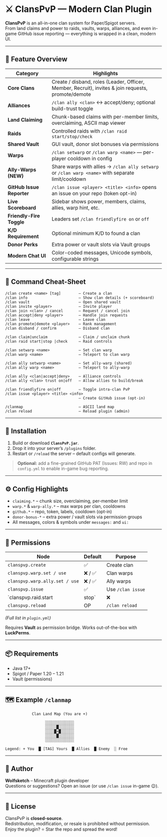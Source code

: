 # ⚔️ ClansPvP — Modern Clan Plugin

**ClansPvP** is an all-in-one clan system for Paper/Spigot servers.  
From land claims and power to raids, vaults, warps, alliances, and even in-game GitHub issue reporting — everything is wrapped in a clean, modern UI.

---

## 🚀 Feature Overview

| Category | Highlights |
|----------|------------|
| **Core Clans** | Create / disband, roles (Leader, Officer, Member, Recruit), invites & join requests, promote/demote |
| **Alliances** | `/clan ally <clan>` ↔ accept/deny; optional build-trust toggle |
| **Land Claiming** | Chunk-based claims with per-member limits, overclaiming, ASCII map viewer |
| **Raids** | Controlled raids with `/clan raid start/stop/check` |
| **Shared Vault** | GUI vault, donor slot bonuses via permissions |
| **Warps** | `/clan setwarp` or `/clan warp <name>` — per-player cooldown in config |
| **Ally-Warps (NEW)** | Share warps with allies → `/clan ally setwarp` or `/clan warp <name>` with separate limit/cooldown |
| **GitHub Issue Reporter** | `/clan issue <player> <title> <info>` opens an issue on your repo (token opt-in) |
| **Live Scoreboard** | Sidebar shows power, members, claims, allies, warp hint, etc. |
| **Friendly-Fire Toggle** | Leaders set `/clan friendlyfire on` or `off` |
| **K/D Requirement** | Optional minimum K/D to found a clan |
| **Donor Perks** | Extra power or vault slots via Vault groups |
| **Modern Chat UI** | Color-coded messages, Unicode symbols, configurable strings |

---

## 💬 Command Cheat-Sheet

```text
/clan create <name> [tag]        – Create a clan
/clan info                       – Show clan details (+ scoreboard)
/clan vault                      – Open shared vault
/clan invite <player>            – Invite player
/clan join <clan> / cancel       – Request / cancel join
/clan accept|deny <player>       – Handle join requests
/clan leave                      – Leave clan
/clan promote|demote <player>    – Rank management
/clan disband / confirm          – Disband clan

/clan claim|unclaim              – Claim / unclaim chunk
/clan raid start|stop |check     – Raid controls

/clan setwarp <name>             – Set clan warp
/clan warp <name>                – Teleport to clan warp

/clan ally setwarp <name>        – Set ally-warp (shared)
/clan ally warp <name>           – Teleport to ally-warp

/clan ally <clan|accept|deny>    – Alliance controls
/clan ally <clan> trust on|off   – Allow allies to build/break

/clan friendlyfire on|off        – Toggle intra-clan PvP
/clan issue <player> <title> <info>
                                 – Create GitHub issue (opt-in)

/clanmap                         – ASCII land map
/clan reload                     – Reload plugin (admin)
```

---

## 🔧 Installation

1. Build or download **`ClansPvP.jar`**.  
2. Drop it into your server’s `/plugins` folder.  
3. Restart or `/reload` the server – default configs will generate.  

> **Optional:** add a fine-grained GitHub PAT (Issues: RW) and repo in `config.yml`
> to enable in-game bug reporting.

---

## ⚙️ Config Highlights

* `claiming.*` – chunk size, overclaiming, per-member limit  
* `warp.*` & `warp-ally.*` – max warps per clan, cooldowns  
* `github.*` – repo, token, labels, cooldown (opt-in)  
* `donor-bonus-*` – extra power / vault slots via permission groups  
* All messages, colors & symbols under `messages:` and `ui:`  

---

## 📜 Permissions

| Node | Default | Purpose |
|------|---------|---------|
| `clanspvp.create` | ✅ | Create clan |
| `clanspvp.warp.set / use` | ❌ / ✅ | Clan warps |
| `clanspvp.warp.ally.set / use` | ❌ / ✅ | Ally warps |
| `clanspvp.issue` | ✅ | Use `/clan issue` |
| `clanspvp.raid.start|stop` | ❌ | Start/stop raids |
| `clanspvp.reload` | OP | `/clan reload` |

*(Full list in `plugin.yml`)*  

Requires **Vault** as permission bridge. Works out-of-the-box with **LuckPerms**.

---

## 📦 Requirements

* Java 17+  
* Spigot / Paper 1.20 – 1.21  
* Vault (permissions)  

---

## 🗺️ Example `/clanmap`

```
            Clan Land Map (You are +)

                  ░░░░░░░░░░░░░
                  ░░░░░█░░░░░░░
                  ░░░░█+█░░░░░░
                  ░░░░░█░░░░░░░
                  ░░░░░░░░░░░░░

Legend: + You  █ [TAG] Yours  █ Allies  █ Enemy  ░ Free
```

---

## 👤 Author

**Wolfsketch** – Minecraft plugin developer  
Questions or suggestions? Open an issue (or use `/clan issue` in-game 😉).

---

## 📄 License

ClansPvP is **closed-source**.  
Redistribution, modification, or resale is prohibited without permission.  
Enjoy the plugin? ⭐ Star the repo and spread the word!
